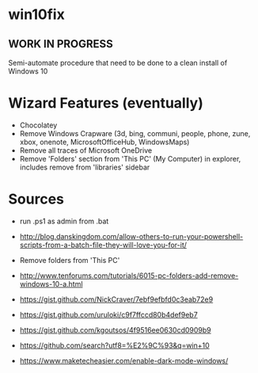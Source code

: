 # win10fix

## WORK IN PROGRESS

Semi-automate procedure that need to be done to a clean install of Windows 10

# Wizard Features (eventually)
* Chocolatey
* Remove Windows Crapware (3d, bing, communi, people, phone, zune, xbox, onenote, MicrosoftOfficeHub, WindowsMaps)
* Remove all traces of Microsoft OneDrive
* Remove 'Folders' section from 'This PC' (My Computer) in explorer, includes remove from 'libraries' sidebar


# Sources

* run .ps1 as admin from .bat
* http://blog.danskingdom.com/allow-others-to-run-your-powershell-scripts-from-a-batch-file-they-will-love-you-for-it/

* Remove folders from 'This PC'
* http://www.tenforums.com/tutorials/6015-pc-folders-add-remove-windows-10-a.html

* https://gist.github.com/NickCraver/7ebf9efbfd0c3eab72e9
* https://gist.github.com/uruloki/c9f7ffccd80b4def9eb7
* https://gist.github.com/kgoutsos/4f9516ee0630cd0909b9
* https://github.com/search?utf8=%E2%9C%93&q=win+10
* https://www.maketecheasier.com/enable-dark-mode-windows/